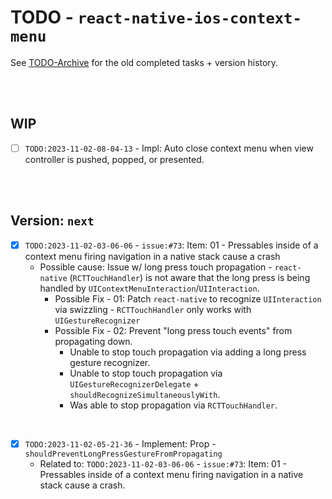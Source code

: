 # TODO - `react-native-ios-context-menu`

See [TODO-Archive](./TODO-Archive.md) for the old completed tasks + version history.

<br><br>

## WIP

- [ ] `TODO:2023-11-02-08-04-13` - Impl: Auto close context menu when view controller is pushed, popped, or presented.

<br><br>

## Version: `next`

- [x] `TODO:2023-11-02-03-06-06` - `issue:#73`: Item: 01 - Pressables inside of a context menu firing navigation in a native stack cause a crash
  * Possible cause: Issue w/ long press touch propagation - `react-native` (`RCTTouchHandler`) is not aware that the long press is being handled by `UIContextMenuInteraction`/`UIInteraction`.
    * Possible Fix - 01: Patch `react-native` to recognize `UIInteraction` via swizzling - `RCTTouchHandler` only works with `UIGestureRecognizer`
    * Possible Fix - 02: Prevent "long press touch events" from propagating down.
      * Unable to stop touch propagation via adding a long press gesture recognizer.
      * Unable to stop touch propagation via `UIGestureRecognizerDelegate` + `shouldRecognizeSimultaneouslyWith`.
      * Was able to stop propagation via `RCTTouchHandler`.

<br>

- [x] `TODO:2023-11-02-05-21-36` - Implement: Prop - `shouldPreventLongPressGestureFromPropagating`
  * Related to: `TODO:2023-11-02-03-06-06` - `issue:#73`: Item: 01 - Pressables inside of a context menu firing navigation in a native stack cause a crash.